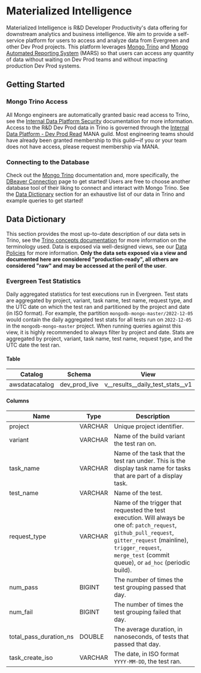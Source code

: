 # Materialized Intelligence

Materialized Intelligence is R&D Developer Productivity's data offering for downstream analytics and business intelligence. We aim to provide a self-service platform for users to access and analyze data from Evergreen and other Dev Prod projects. This platform leverages [Mongo Trino](https://docs.dataplatform.prod.corp.mongodb.com/docs/Trino/Introduction) and [Mongo Automated Reporting System](https://docs.dataplatform.prod.corp.mongodb.com/docs/MARS/Introduction) (MARS) so that users can access any quantity of data without waiting on Dev Prod teams and without impacting production Dev Prod systems.

## Getting Started

### Mongo Trino Access
All Mongo engineers are automatically granted basic read access to Trino, see the [Internal Data Platform Security](https://wiki.corp.mongodb.com/display/DW/Internal+Data+Platform+Security) documentation for more information. Access to the R&D Dev Prod data in Trino is governed through the [Internal Data Platform - Dev Prod Read](https://mana.corp.mongodbgov.com/guilds/61a43c5a210c1301d0b81297) MANA guild. Most engineering teams should have already been granted membership to this guild—if you or your team does not have access, please request membership via MANA.

### Connecting to the Database
Check out the [Mongo Trino](https://docs.dataplatform.prod.corp.mongodb.com/docs/Trino/Introduction) documentation and, more specifically, the [DBeaver Connection](https://docs.dataplatform.prod.corp.mongodb.com/docs/Trino/DBeaver%20Connection) page to get started! Users are free to choose another database tool of their liking to connect and interact with Mongo Trino. See the [Data Dictionary](https://docs.google.com/document/d/1rSB9Xc7c7yrF7q4V_kWrJLw-8N4X5BNlT6S0xf-NdsY/edit?pli=1#heading=h.meqwpfqi1sn4) section for an exhaustive list of our data in Trino and example queries to get started!

## Data Dictionary
This section provides the most up-to-date description of our data sets in Trino, see the [Trino concepts documentation](https://trino.io/docs/current/overview/concepts.html#schema) for more information on the terminology used. Data is exposed via well-designed views, see our [Data Policies](https://github.com/10gen/dev-prod-etls/blob/main/docs/policies.md) for more information. **Only the data sets exposed via a view and documented here are considered "production-ready", all others are considered "raw" and may be accessed at the peril of the user**.

### Evergreen Test Statistics
Daily aggregated statistics for test executions run in Evergreen. Test stats are aggregated by project, variant, task name, test name, request type, and the UTC date on which the test ran and partitioned by the project and date (in ISO format). For example, the partition `mongodb-mongo-master/2022-12-05` would contain the daily aggregated test stats for all tests run on `2022-12-05` in the `mongodb-mongo-master` project. When running queries against this view, it is highly recommended to always filter by project and date. Stats are aggregated by project, variant, task name, test name, request type, and the UTC date the test ran.

#### Table
| Catalog        | Schema          | View                                     |
| ---------------|-----------------|------------------------------------------|
| awsdatacatalog | dev\_prod\_live | v\_\_results\_\_daily\_test\_stats\_\_v1 |

#### Columns
| Name                      | Type    | Description |
|---------------------------|---------|-------------|
| project                   | VARCHAR | Unique project identifier.
| variant                   | VARCHAR | Name of the build variant the test ran on.
| task\_name                | VARCHAR | Name of the task that the test ran under. This is the display task name for tasks that are part of a display task.
| test\_name                | VARCHAR | Name of the test.
| request\_type             | VARCHAR | Name of the trigger that requested the test execution. Will always be one of: `patch_request`, `github_pull_request`, `gitter_request` (mainline), `trigger_request`, `merge_test` (commit queue), or `ad_hoc` (periodic build).
| num\_pass                 | BIGINT  | The number of times the test grouping passed that day.
| num\_fail                 | BIGINT  | The number of times the test grouping failed that day.
| total\_pass\_duration\_ns | DOUBLE  | The average duration, in nanoseconds, of tests that passed that day.
| task\_create\_iso         | VARCHAR | The date, in ISO format `YYYY-MM-DD`, the test ran.



